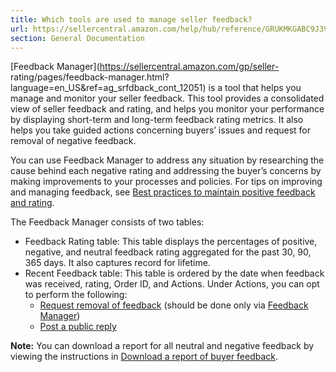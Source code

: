 ```yaml
---
title: Which tools are used to manage seller feedback?
url: https://sellercentral.amazon.com/help/hub/reference/GRUKMKGABC9J3VLA
section: General Documentation
---
```


[Feedback Manager](https://sellercentral.amazon.com/gp/seller-
rating/pages/feedback-manager.html?language=en_US&ref=ag_srfdback_cont_12051)
is a tool that helps you manage and monitor your seller feedback. This tool
provides a consolidated view of seller feedback and rating, and helps you
monitor your performance by displaying short-term and long-term feedback
rating metrics. It also helps you take guided actions concerning buyers’
issues and request for removal of negative feedback.

You can use Feedback Manager to address any situation by researching the cause
behind each negative rating and addressing the buyer’s concerns by making
improvements to your processes and policies. For tips on improving and
managing feedback, see [Best practices to maintain positive feedback and
rating](/gp/help/G12051).

The Feedback Manager consists of two tables:

  * Feedback Rating table: This table displays the percentages of positive, negative, and neutral feedback rating aggregated for the past 30, 90, 365 days. It also captures record for lifetime. 
  * Recent Feedback table: This table is ordered by the date when feedback was received, rating, Order ID, and Actions. Under Actions, you can opt to perform the following:
    * [Request removal of feedback](/gp/help/GSVLUKGSWX9EEM9N) (should be done only via [Feedback Manager](https://sellercentral.amazon.com/feedback-manager/index.html#/))
    * [Post a public reply](/gp/help/GFX3VZKQVANVXRRB)

**Note:** You can download a report for all neutral and negative feedback by
viewing the instructions in [Download a report of buyer
feedback](/gp/help/G202125660).

